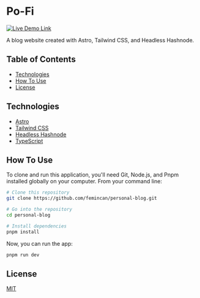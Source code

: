 # Po-Fi

[![Live Demo Link](https://img.shields.io/website?down_message=offline&label=demo&style=for-the-badge&up_message=online&url=https://headless-personal-blog.netlify.app)](https://headless-personal-blog.netlify.app)

A blog website created with Astro, Tailwind CSS, and Headless Hashnode.

## Table of Contents

- [Technologies](#technologies)
- [How To Use](#how-to-use)
- [License](#license)

## Technologies

- [Astro](https://astro.build)
- [Tailwind CSS](https://tailwindcss.com)
- [Headless Hashnode](https://hashnode.com/headless)
- [TypeScript](https://typescriptlang.org)

## How To Use

To clone and run this application, you'll need Git, Node.js, and Pnpm installed globally on your computer. From your command line:

```bash
# Clone this repository
git clone https://github.com/femincan/personal-blog.git

# Go into the repository
cd personal-blog

# Install dependencies
pnpm install
```

Now, you can run the app:

```bash
pnpm run dev
```

## License

[MIT](./LICENSE)
